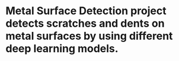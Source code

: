 # Metal Surface Detection project detects scratches and dents on metal surfaces by using different deep learning models. 

